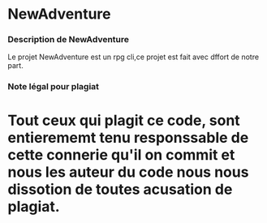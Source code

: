 # NewAdventure

### Description de NewAdventure
Le projet NewAdventure est un rpg cli,ce projet est fait avec dffort de notre part.

### Note légal pour plagiat
# Tout ceux qui plagit ce code, sont entierememt tenu responssable de cette connerie qu'il on commit et nous les auteur du code nous nous dissotion de toutes acusation de plagiat.
